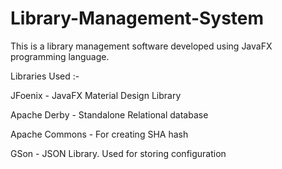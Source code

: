 # Library-Management-System
This is a library management software developed using JavaFX programming language.

Libraries Used :-

JFoenix - JavaFX Material Design Library

Apache Derby - Standalone Relational database

Apache Commons - For creating SHA hash

GSon - JSON Library. Used for storing configuration
